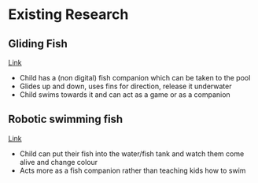 # Existing Research

## Gliding Fish 
[Link](https://www.amazon.co.uk/Stingray-Glider-Underwater-Adjustable-Travel/dp/B0C1YVPH2B/ref=asc_df_B0C1YVPH2B?mcid=fc2d9c62df2f3760a847fd0d108519c5&tag=googshopuk-21&linkCode=df0&hvadid=696350735937&hvpos=&hvnetw=g&hvrand=12931986482460606711&hvpone=&hvptwo=&hvqmt=&hvdev=c&hvdvcmdl=&hvlocint=&hvlocphy=1006567&hvtargid=pla-2203270672770&gad_source=1&th=1)
- Child has a (non digital) fish companion which can be taken to the pool 
- Glides up and down, uses fins for direction, release it underwater
- Child swims towards it and can act as a game or as a companion


## Robotic swimming fish
[Link](https://www.amazon.co.uk/Robo-Robotic-Swimming-Orange-electronic/dp/B0B49BS7GH/ref=asc_df_B0B49BS7GH?mcid=3f2f049e5e793c379078d8d73c1e2209&th=1&tag=googshopuk-21&linkCode=df0&hvadid=696350735943&hvpos=&hvnetw=g&hvrand=12931986482460606711&hvpone=&hvptwo=&hvqmt=&hvdev=c&hvdvcmdl=&hvlocint=&hvlocphy=1006567&hvtargid=pla-1945962488841&gad_source=1)
- Child can put their fish into the water/fish tank and watch them come alive and change colour
- Acts more as a fish companion rather than teaching kids how to swim
  
